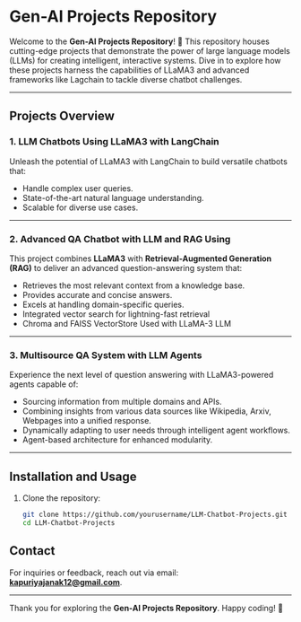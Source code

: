 # Gen-AI Projects Repository 

Welcome to the **Gen-AI Projects Repository**! 🚀 This repository houses cutting-edge projects that demonstrate the power of large language models (LLMs) for creating intelligent, interactive systems. Dive in to explore how these projects harness the capabilities of LLaMA3 and advanced frameworks like Lagchain to tackle diverse chatbot challenges.

---

## Projects Overview

### 1. **LLM Chatbots Using LLaMA3 with LangChain**

Unleash the potential of LLaMA3 with LangChain to build versatile chatbots that:
- Handle complex user queries.
- State-of-the-art natural language understanding.
- Scalable for diverse use cases.

---

### 2. **Advanced QA Chatbot with LLM and RAG Using**

This project combines **LLaMA3** with **Retrieval-Augmented Generation (RAG)** to deliver an advanced question-answering system that:
- Retrieves the most relevant context from a knowledge base.
- Provides accurate and concise answers.
- Excels at handling domain-specific queries.
- Integrated vector search for lightning-fast retrieval
- Chroma and FAISS VectorStore Used with LLaMA-3 LLM
---

### 3. **Multisource QA System with LLM Agents**

Experience the next level of question answering with LLaMA3-powered agents capable of:
- Sourcing information from multiple domains and APIs.
- Combining insights from various data sources like Wikipedia, Arxiv, Webpages into a unified response.
- Dynamically adapting to user needs through intelligent agent workflows.
- Agent-based architecture for enhanced modularity.

---

## Installation and Usage

1. Clone the repository:
   ```bash
   git clone https://github.com/yourusername/LLM-Chatbot-Projects.git
   cd LLM-Chatbot-Projects
   ```

## Contact

For inquiries or feedback, reach out via email: **kapuriyajanak12@gmail.com**.

---

Thank you for exploring the **Gen-AI Projects Repository**. Happy coding! 🎉

